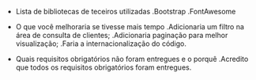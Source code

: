 - Lista de bibliotecas de teceiros utilizadas
  .Bootstrap
  .FontAwesome

- O que você melhoraria se tivesse mais tempo
  .Adicionaria um filtro na área de consulta de clientes;
  .Adicionaria paginação para melhor visualização;
  .Faria a internacionalização do código.

- Quais requisitos obrigatórios não foram entregues e o porquê
  .Acredito que todos os requisitos obrigatórios foram entregues.
